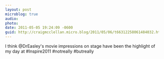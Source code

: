 ```yaml
---
layout: post
microblog: true
audio: 
photo: 
date: 2011-05-05 19:24:09 -0600
guid: http://craigmcclellan.micro.blog/2011/05/06/t66312258061484032.html
---
```

I think @DrEasley's movie impressions on stage have been the highlight of my day at #Inspire2011 #notreally #butreally
